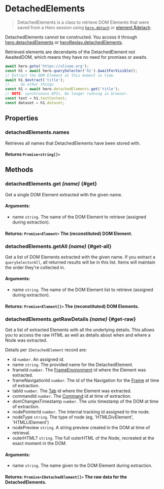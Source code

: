# DetachedElements

> DetachedElements is a class to retrieve DOM Elements that were saved from a Hero session using [`hero.detach`](../basic-client/hero.md#detach) or [element.$detach](../basic-client/awaited-dom-extensions#detach).

DetachedElements cannot be constructed. You access it through [hero.detachedElements](../basic-client/hero.md#detachedElements) or [heroReplay.detachedElements](../basic-client/hero-replay.md#detachedElements).

Retrieved elements are decendants of the DetachedElement not AwaitedDOM, which means they have no need for promises or awaits.

```js
await hero.goto('https://ulixee.org');
const h1 = await hero.querySelector('h1').$waitForVisible();
// Extract the DOM Element at this moment in time.
await h1.$extract('title');
// ... do other things
const h1 = await hero.detachedElements.get('title');
// NOTE: synchronous APIs. No longer running in browser.
const text = h1.textContent;
const dataset = h1.dataset;
```

## Properties

### detachedElements.names

Retrieves all names that DetachedElements have been stored with.

#### **Returns** `Promise<string[]>`

## Methods

### detachedElements.get *(name)* {#get}

Get a single DOM Element extracted with the given name.

#### **Arguments**:

- name `string`. The name of the DOM Element to retrieve (assigned during extraction).

#### **Returns**: `Promise<Element>` The (reconstituted) DOM Element.

### detachedElements.getAll *(name)* {#get-all}

Get a list of DOM Elements extracted with the given name. If you extract a `querySelectorAll`, all returned results will be in this list. Items will maintain the order they're collected in.

#### **Arguments**:

- name `string`. The name of the DOM Element list to retrieve (assigned during extraction).

#### **Returns**: `Promise<Element[]>` The (reconstituted) DOM Elements.

### detachedElements.getRawDetails *(name)* {#get-raw}

Get a list of extracted Elements with all the underlying details. This allows you to access the raw HTML as well as details about when and where a Node was extracted.

Details per `IDetachedElement` record are:

- id `number`. An assigned id.
- name `string`. The provided name for the DetachedElement.
- frameId `number`. The [FrameEnvironment](./frame-environment.md) id where the Element was extracted.
- frameNavigationId `number`. The id of the Navigation for the [Frame](./frame-environment.md) at time of extraction. 
- tabId `number`. The [Tab](./tab.md) id where the Element was extracted.
- commandId `number`. The [Command](./tab.md#lastCommandId) id at time of extraction.
- domChangesTimestamp `number`. The unix timestamp of the DOM at time of extraction.
- nodePointerId `number`. The internal tracking id assigned to the node.
- nodeType `string`. The type of node (eg, 'HTMLDivElement', 'HTMLLIElement')
- nodePreview `string`. A string preview created in the DOM at time of retrieval.
- outerHTML? `string`. The full outerHTML of the Node, recreated at the exact moment in the DOM.

#### **Arguments**:

- name `string`. The name given to the DOM Element during extraction.

#### **Returns**: `Promise<IDetachedElement[]>` The raw data for the DetachedElements.
